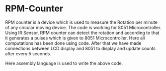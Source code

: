 # RPM-Counter

RPM counter is a device which is used to measure the Rotation per minute of any circular moving device. The code is working for 8051 Microcontroller. Using IR Sensor, RPM counter can detect the rotation and according to that it generates a pulses which is given to 8051 Microcontroller. Here all computations has been done using code. After that we have made connections between LCD display and 8051 to display and update counts after every 5 seconds.

Here assembly language is used to write the above code.

